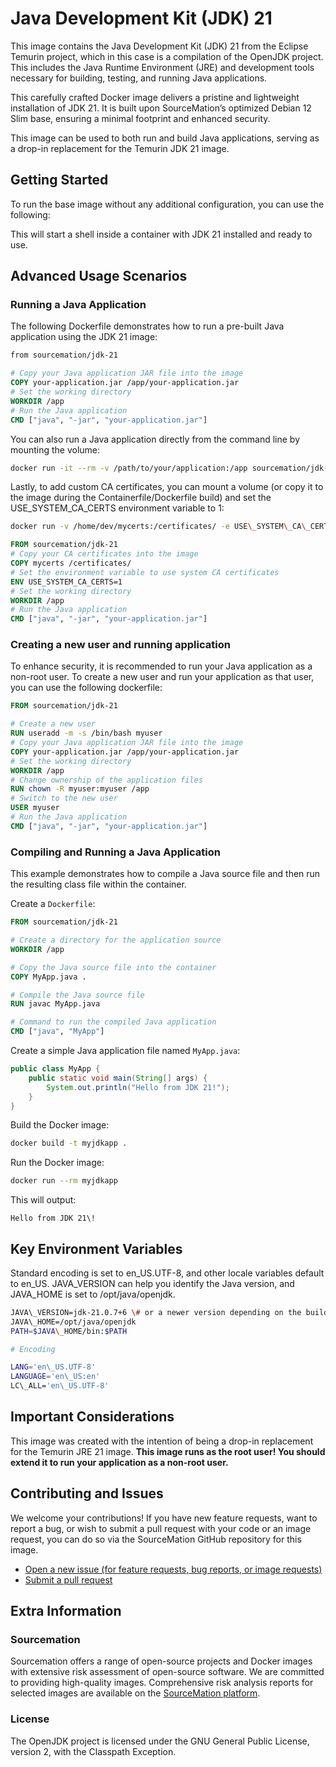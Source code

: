 # Java Development Kit (JDK) 21

This image contains the Java Development Kit (JDK) 21 from the Eclipse Temurin
project, which in this case is a compilation of the OpenJDK project. This
includes the Java Runtime Environment (JRE) and development tools necessary for
building, testing, and running Java applications.

This carefully crafted Docker image delivers a pristine and lightweight
installation of JDK 21. It is built upon SourceMation’s optimized Debian 12 Slim
base, ensuring a minimal footprint and enhanced security.

This image can be used to both run and build Java applications, serving as a
drop-in replacement for the Temurin JDK 21 image.

## Getting Started

To run the base image without any additional configuration, you can use the
following:


This will start a shell inside a container with JDK 21 installed and ready to
use.

## Advanced Usage Scenarios

### Running a Java Application

The following Dockerfile demonstrates how to run a pre-built Java application
using the JDK 21 image:

```Dockerfile
from sourcemation/jdk-21

# Copy your Java application JAR file into the image
COPY your-application.jar /app/your-application.jar
# Set the working directory
WORKDIR /app
# Run the Java application
CMD ["java", "-jar", "your-application.jar"]
```

You can also run a Java application directly from the command line by mounting
the volume:

```bash
docker run -it --rm -v /path/to/your/application:/app sourcemation/jdk-21 java -jar /app/your-application.jar
```

Lastly, to add custom CA certificates, you can mount a volume (or copy
it to the image during the Containerfile/Dockerfile build) and set the
USE\_SYSTEM\_CA\_CERTS environment variable to 1:

```bash
docker run -v /home/dev/mycerts:/certificates/ -e USE\_SYSTEM\_CA\_CERTS=1 sourcemation/jdk-21
```

```dockerfile
FROM sourcemation/jdk-21
# Copy your CA certificates into the image
COPY mycerts /certificates/
# Set the environment variable to use system CA certificates
ENV USE_SYSTEM_CA_CERTS=1
# Set the working directory
WORKDIR /app
# Run the Java application
CMD ["java", "-jar", "your-application.jar"]
```

### Creating a new user and running application

To enhance security, it is recommended to run your Java application as a
non-root user. To create a new user and run your application as that user, you
can use the following dockerfile:

```dockerfile
FROM sourcemation/jdk-21

# Create a new user
RUN useradd -m -s /bin/bash myuser
# Copy your Java application JAR file into the image
COPY your-application.jar /app/your-application.jar
# Set the working directory
WORKDIR /app
# Change ownership of the application files
RUN chown -R myuser:myuser /app
# Switch to the new user
USER myuser
# Run the Java application
CMD ["java", "-jar", "your-application.jar"]
```

### Compiling and Running a Java Application

This example demonstrates how to compile a Java source file and then run the
resulting class file within the container.

Create a `Dockerfile`:

```dockerfile
FROM sourcemation/jdk-21

# Create a directory for the application source
WORKDIR /app

# Copy the Java source file into the container
COPY MyApp.java .

# Compile the Java source file
RUN javac MyApp.java

# Command to run the compiled Java application
CMD ["java", "MyApp"]
```

Create a simple Java application file named `MyApp.java`:

```java
public class MyApp {
    public static void main(String[] args) {
        System.out.println("Hello from JDK 21!");
    }
}
```

Build the Docker image:

```bash
docker build -t myjdkapp .
```

Run the Docker image:

```bash
docker run --rm myjdkapp
```

This will output:

```
Hello from JDK 21\!
```

## Key Environment Variables

Standard encoding is set to en\_US.UTF-8, and other locale variables default
to en\_US. JAVA\_VERSION can help you identify the Java version, and
JAVA\_HOME is set to /opt/java/openjdk.

```bash
JAVA\_VERSION=jdk-21.0.7+6 \# or a newer version depending on the build
JAVA\_HOME=/opt/java/openjdk
PATH=$JAVA\_HOME/bin:$PATH

# Encoding

LANG='en\_US.UTF-8'
LANGUAGE='en\_US:en'
LC\_ALL='en\_US.UTF-8'
```

## Important Considerations

This image was created with the intention of being a drop-in replacement for
the Temurin JRE 21 image. **This image runs as the root user\! You should
extend it to run your application as a non-root user.**

## Contributing and Issues

We welcome your contributions! If you have new feature requests, want to report
a bug, or wish to submit a pull request with your code or an image request, you
can do so via the SourceMation GitHub repository for this image.

- [Open a new issue (for feature requests, bug reports, or image requests)](https://github.com/SourceMation/images/issues/new/choose)
- [Submit a pull request](https://github.com/SourceMation/images/compare)


## Extra Information

### Sourcemation

Sourcemation offers a range of open-source projects and Docker images with
extensive risk assessment of open-source software. We are committed to providing
high-quality images. Comprehensive risk analysis reports for selected images
are available on the [SourceMation platform](https://www.sourcemation.com/).

### License

The OpenJDK project is licensed under the GNU General Public License, version 2, with the Classpath Exception.
